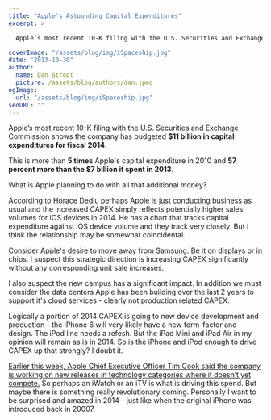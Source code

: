 ```yaml
---
title: "Apple's Astounding Capital Expenditures"
excerpt: >

  Apple’s most recent 10-K filing with the U.S. Securities and Exchange Commission shows the company has budgeted $11 billion in capital expenditures for fiscal 2014. This is more than 5 times Apple's capital expenditure in 2010 and 57 percent more than the $7 billion it spent in 2013. What is Apple planning to do with all that additional money?

coverImage: "/assets/blog/img/iSpaceship.jpg"
date: "2013-10-30"
author:
  name: Dan Stroot
  picture: /assets/blog/authors/dan.jpeg
ogImage:
  url: "/assets/blog/img/iSpaceship.jpg"
seoURL: ""
---
```


Apple’s most recent 10-K filing with the U.S. Securities and Exchange Commission shows the company has budgeted **$11 billion in capital expenditures for fiscal 2014**.

This is more than **5 times** Apple's capital expenditure in 2010 and **57 percent more than the $7 billion it spent in 2013**.

What is Apple planning to do with all that additional money?

According to [Horace Dediu](http://www.asymco.com/2013/10/30/how-many-ios-devices-will-be-produced-in-the-next-12-months/) perhaps Apple is just conducting business as usual and the increased CAPEX simply reflects potentially higher sales volumes for iOS devices in 2014.  He has a chart that tracks capital expenditure against iOS device volume and they track very closely.  But I think the relationship may be somewhat coincidental.

Consider Apple's desire to move away from Samsung. Be it on displays or in chips, I suspect this strategic direction is increasing CAPEX significantly without any corresponding unit sale increases.

I also suspect the new campus has a significant impact. In addition we must consider the data centers Apple has been building over the last 2 years to support it's cloud services - clearly not production related CAPEX.

Logically a portion of 2014 CAPEX is going to new device development and production - the iPhone 6 will very likely have a new form-factor and design.  The iPod line needs a refesh.  But the iPad Mini and iPad Air in my opinion will remain as is in 2014.  So is the iPhone and iPod enough to drive CAPEX up that strongly?  I doubt it.

[Earlier this week, Apple Chief Executive Officer Tim Cook said the company is working on new releases in technology categories where it doesn’t yet compete.](http://www.bloomberg.com/news/2013-10-30/apple-s-capital-spending-to-rise-to-11-billion-for-fiscal-2014.html)  So perhaps an iWatch or an iTV is what is driving this spend.  But maybe there is something really revolutionary coming.  Personally I want to be surprised and amazed in 2014 - just like when the original iPhone was introduced back in 20007.
